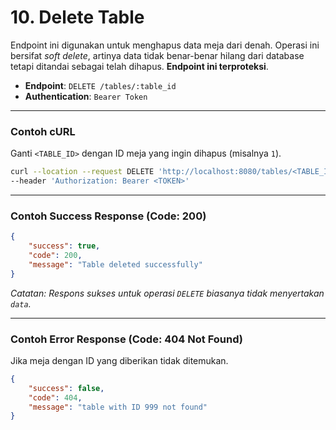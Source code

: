 # 10. Delete Table

Endpoint ini digunakan untuk menghapus data meja dari denah. Operasi ini bersifat *soft delete*, artinya data tidak benar-benar hilang dari database tetapi ditandai sebagai telah dihapus. **Endpoint ini terproteksi**.

- **Endpoint**: `DELETE /tables/:table_id`
- **Authentication**: `Bearer Token`

---

### Contoh cURL

Ganti `<TABLE_ID>` dengan ID meja yang ingin dihapus (misalnya `1`).

```sh
curl --location --request DELETE 'http://localhost:8080/tables/<TABLE_ID>' \
--header 'Authorization: Bearer <TOKEN>'
```

---

### Contoh Success Response (Code: 200)

```json
{
    "success": true,
    "code": 200,
    "message": "Table deleted successfully"
}
```
*Catatan: Respons sukses untuk operasi `DELETE` biasanya tidak menyertakan `data`.*

---

### Contoh Error Response (Code: 404 Not Found)

Jika meja dengan ID yang diberikan tidak ditemukan.

```json
{
    "success": false,
    "code": 404,
    "message": "table with ID 999 not found"
}
```